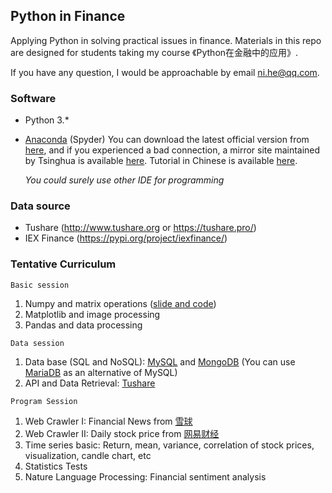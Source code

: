 ## Python in Finance

Applying Python in solving practical issues in finance.  Materials in this repo are designed for students taking my course 《Python在金融中的应用》. 

If you have any question, I would be approachable by email ni.he@qq.com. 

### Software 

+ Python 3.* 

+ [Anaconda](https://www.anaconda.com/) (Spyder)    You can download the latest official version from [here](https://www.anaconda.com/), and if you experienced a bad connection, a mirror site maintained by Tsinghua is available [here](https://mirrors.tuna.tsinghua.edu.cn/anaconda/archive/).  Tutorial in Chinese is available [here](https://www.jianshu.com/p/62f155eb6ac5). 

  *You could surely use other IDE for programming*

### Data source
+ Tushare  (http://www.tushare.org or https://tushare.pro/)
+ IEX Finance  (https://pypi.org/project/iexfinance/)



### Tentative Curriculum

`Basic session` 

1. Numpy and matrix operations ([slide and code](/BasicSession/numpy_learn.ipynb))
2. Matplotlib and image processing 
3. Pandas and data processing

`Data session`

1. Data base (SQL and NoSQL):  [MySQL](https://www.mysql.com/) and [MongoDB](https://www.mongodb.com/)  (You can use [MariaDB](https://mariadb.org/) as an alternative of MySQL)
2. API and Data Retrieval:  [Tushare](http://www.tushare.org )

`Program Session`

1. Web Crawler I:  Financial News from [雪球](https://xueqiu.com/)
2. Web Crawler II:  Daily stock price from [网易财经](https://money.163.com/)
3. Time series basic: Return, mean, variance, correlation of stock prices, visualization, candle chart, etc
4. Statistics Tests
5. Nature Language Processing:  Financial sentiment analysis



